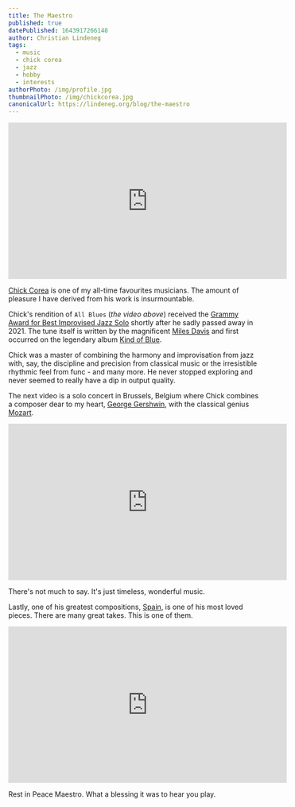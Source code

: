 ```yaml
---
title: The Maestro
published: true
datePublished: 1643917266148
author: Christian Lindeneg
tags:
  - music
  - chick corea
  - jazz
  - hobby
  - interests
authorPhoto: /img/profile.jpg
thumbnailPhoto: /img/chickcorea.jpg
canonicalUrl: https://lindeneg.org/blog/the-maestro
---
```


<div>
  <iframe width="560" height="315" src="https://www.youtube.com/embed/Hw-ycIp37o4" title="YouTube video player" frameborder="0" allow="accelerometer; autoplay; clipboard-write; encrypted-media; gyroscope; picture-in-picture" allowfullscreen></iframe>
</div>

<a href="https://en.wikipedia.org/wiki/Chick_Corea" target="_blank" rel="noreferrer">Chick Corea</a> is one of my all-time favourites musicians. The amount of pleasure I have derived from his work is insurmountable.

Chick's rendition of `All Blues` (_the video above_) received the <a href="https://en.wikipedia.org/wiki/Grammy_Award_for_Best_Improvised_Jazz_Solo" target="_blank" rel="noreferrer">Grammy Award for Best Improvised Jazz Solo</a> shortly after he sadly passed away in 2021. The tune itself is written by the magnificent <a href="https://en.wikipedia.org/wiki/Miles_Davis" target="_blank" rel="noreferrer">Miles Davis</a> and first occurred on the legendary album <a href="https://en.wikipedia.org/wiki/Kind_of_Blue" target="_blank" rel="noreferrer">Kind of Blue</a>.

Chick was a master of combining the harmony and improvisation from jazz with, say, the discipline and precision from classical music or the irresistible rhythmic feel from func - and many more. He never stopped exploring and never seemed to really have a dip in output quality.

The next video is a solo concert in Brussels, Belgium where Chick combines a composer dear to my heart, <a href="https://en.wikipedia.org/wiki/George_Gershwin" target="_blank" rel="noreferrer">George Gershwin</a>, with the classical genius <a href="https://en.wikipedia.org/wiki/Wolfgang_Amadeus_Mozart" target="_blank" rel="noreferrer">Mozart</a>.

<div>
  <iframe width="560" height="315" src="https://www.youtube.com/embed/s5QvrPo1YkE" title="YouTube video player" frameborder="0" allow="accelerometer; autoplay; clipboard-write; encrypted-media; gyroscope; picture-in-picture" allowfullscreen></iframe>
</div>

There's not much to say. It's just timeless, wonderful music.

Lastly, one of his greatest compositions, <a href="https://en.wikipedia.org/wiki/Spain_(instrumental)" target="_blank" rel="noreferrer">Spain</a>, is one of his most loved pieces. There are many great takes. This is one of them.

<div>
  <iframe width="560" height="315" src="https://www.youtube.com/embed/MXGWUppikhg" title="YouTube video player" frameborder="0" allow="accelerometer; autoplay; clipboard-write; encrypted-media; gyroscope; picture-in-picture" allowfullscreen></iframe>
</div>

Rest in Peace Maestro. What a blessing it was to hear you play.

